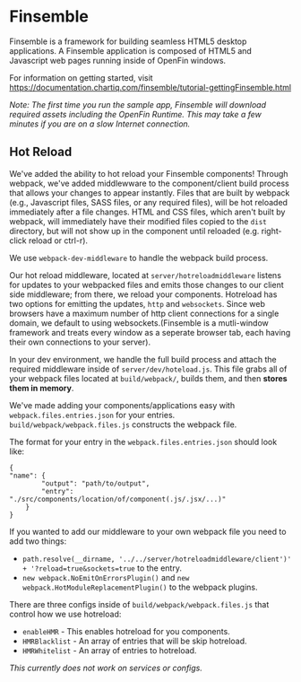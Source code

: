 # Finsemble

Finsemble is a framework for building seamless HTML5 desktop applications. A Finsemble application is composed of HTML5 and Javascript web pages running inside of OpenFin windows.

For information on getting started, visit https://documentation.chartiq.com/finsemble/tutorial-gettingFinsemble.html

*Note: The first time you run the sample app, Finsemble will download required assets including the OpenFin Runtime. This may take a few minutes if you are on a slow Internet connection.*

## Hot Reload

We've added the ability to hot reload your Finsemble components! Through webpack, we've added middlewware to the component/client build process that allows your changes to appear instantly. Files that are built by webpack (e.g., Javascript files, SASS files, or any required files), will be hot reloaded immediately after a file changes. HTML and CSS files, which aren't built by webpack, will immediately have their modified files copied to the `dist` directory, but will not show up in the component until reloaded (e.g. right-click reload or ctrl-r).

We use `webpack-dev-middleware` to handle the webpack build process.

Our hot reload middleware, located at `server/hotreloadmiddleware` listens for updates to your webpacked files and emits those changes to our client side middleware; from there, we reload your components. Hotreload has two options for emitting the updates, `http` and `websockets`. Since web browsers have a maximum number of http client connections for a single domain, we default to using websockets.(Finsemble is a mutli-window framework and treats every window as a seperate browser tab, each having their own connections to your server).

In your dev environment, we handle the full build process and attach the required middleware inside of `server/dev/hoteload.js`. This file grabs all of your webpack files located at `build/webpack/`, builds them, and then <b>stores them in memory</b>.

We've made adding your components/applications easy with `webpack.files.entries.json` for your entries. `build/webpack/webpack.files.js` constructs the webpack file.

The format for your entry in the `webpack.files.entries.json` should look like:

```
{
"name": {
        "output": "path/to/output",
        "entry": "./src/components/location/of/component(.js/.jsx/...)"
    }
}
```


If you wanted to add our middleware to your own webpack file you need to add two things:

* `path.resolve(__dirname, '../../server/hotreloadmiddleware/client')' + '?reload=true&sockets=true` to the entry.
* `new webpack.NoEmitOnErrorsPlugin()` and `new webpack.HotModuleReplacementPlugin()` to the webpack plugins.


 There are three configs inside of `build/webpack/webpack.files.js` that control how we use hotreload:

* `enableHMR` -  This enables hotreload for you components.
* `HMRBlacklist` - An array of entries that will be skip hotreload.
* `HMRWhitelist` -  An array of entries to hotreload.

*This currently does not work on services or configs.*
